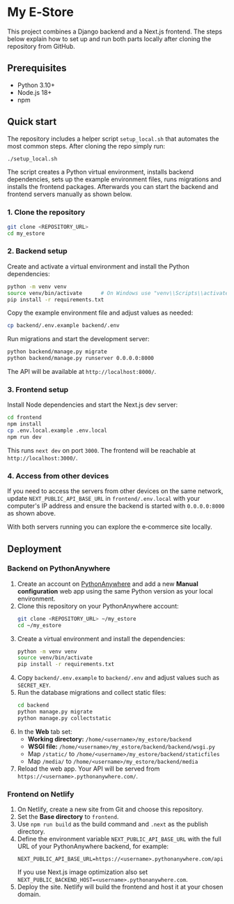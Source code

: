 # My E‑Store

This project combines a Django backend and a Next.js frontend. The steps below
explain how to set up and run both parts locally after cloning the repository
from GitHub.

## Prerequisites
- Python 3.10+
- Node.js 18+
- npm

## Quick start

The repository includes a helper script `setup_local.sh` that automates the
most common steps. After cloning the repo simply run:

```bash
./setup_local.sh
```

The script creates a Python virtual environment, installs backend dependencies,
sets up the example environment files, runs migrations and installs the frontend
packages. Afterwards you can start the backend and frontend servers manually as
shown below.

### 1. Clone the repository
```bash
git clone <REPOSITORY_URL>
cd my_estore
```

### 2. Backend setup
Create and activate a virtual environment and install the Python dependencies:
```bash
python -m venv venv
source venv/bin/activate      # On Windows use "venv\\Scripts\\activate"
pip install -r requirements.txt
```

Copy the example environment file and adjust values as needed:
```bash
cp backend/.env.example backend/.env
```
Run migrations and start the development server:
```bash
python backend/manage.py migrate
python backend/manage.py runserver 0.0.0.0:8000
```
The API will be available at `http://localhost:8000/`.

### 3. Frontend setup
Install Node dependencies and start the Next.js dev server:
```bash
cd frontend
npm install
cp .env.local.example .env.local
npm run dev
```
This runs `next dev` on port `3000`. The frontend will be reachable at
`http://localhost:3000/`.

### 4. Access from other devices
If you need to access the servers from other devices on the same network,
update `NEXT_PUBLIC_API_BASE_URL` in `frontend/.env.local` with your computer's
IP address and ensure the backend is started with `0.0.0.0:8000` as shown above.

With both servers running you can explore the e‑commerce site locally.

## Deployment

### Backend on PythonAnywhere
1. Create an account on [PythonAnywhere](https://www.pythonanywhere.com/) and add a new **Manual configuration** web app using the same Python version as your local environment.
2. Clone this repository on your PythonAnywhere account:
   ```bash
   git clone <REPOSITORY_URL> ~/my_estore
   cd ~/my_estore
   ```
3. Create a virtual environment and install the dependencies:
   ```bash
   python -m venv venv
   source venv/bin/activate
   pip install -r requirements.txt
   ```
4. Copy `backend/.env.example` to `backend/.env` and adjust values such as `SECRET_KEY`.
5. Run the database migrations and collect static files:
   ```bash
   cd backend
   python manage.py migrate
   python manage.py collectstatic
   ```
6. In the **Web** tab set:
   - **Working directory:** `/home/<username>/my_estore/backend`
   - **WSGI file:** `/home/<username>/my_estore/backend/backend/wsgi.py`
   - Map `/static/` to `/home/<username>/my_estore/backend/staticfiles`
   - Map `/media/` to `/home/<username>/my_estore/backend/media`
7. Reload the web app. Your API will be served from `https://<username>.pythonanywhere.com/`.

### Frontend on Netlify
1. On Netlify, create a new site from Git and choose this repository.
2. Set the **Base directory** to `frontend`.
3. Use `npm run build` as the build command and `.next` as the publish directory.
4. Define the environment variable `NEXT_PUBLIC_API_BASE_URL` with the full URL of your PythonAnywhere backend, for example:
   ```
   NEXT_PUBLIC_API_BASE_URL=https://<username>.pythonanywhere.com/api
   ```
   If you use Next.js image optimization also set `NEXT_PUBLIC_BACKEND_HOST=<username>.pythonanywhere.com`.
5. Deploy the site. Netlify will build the frontend and host it at your chosen domain.
